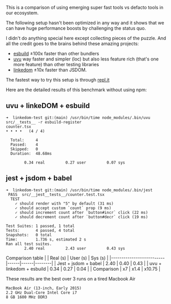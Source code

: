 This is a comparison of using emerging super fast tools vs defacto tools in our ecosystem.

The following setup hasn't been optimized in any way and it shows that we can have huge performance boosts by challenging the status quo.

I didn't do anything special here except collecting pieces of the puzzle. And all the credit goes to the brains behind these amazing projects:
- [esbuild](https://esbuild.github.io/) ±100x faster than other bundlers
- [uvu](https://github.com/lukeed/uvu) way faster and simpler (loc) but also less feature rich (that's one more feature) than other testing libraries
- [linkedom](https://github.com/WebReflection/linkedom) ±10x faster than JSDOM.

The fastest way to try this setup is through [repl.it](https://repl.it/@abdellah/linkedom-test)

Here are the detailed results of this benchmark without using npm:
## uvu + linkeDOM + esbuild
```
➜  linkedom-test git:(main) /usr/bin/time node_modules/.bin/uvu src/__tests__ -r esbuild-register
counter.tsx
• • • •   (4 / 4)

  Total:     4
  Passed:    4
  Skipped:   0
  Duration:  48.68ms

        0.34 real         0.27 user         0.07 sys
```

## jest + jsdom + babel
```
➜  linkedom-test git:(main) /usr/bin/time node_modules/.bin/jest
 PASS  src/__jest__tests__/counter.test.tsx
  TEST
    ✓ should render with "5" by default (31 ms)
    ✓ should accept custom `count` prop (9 ms)
    ✓ should increment count after `button#incr` click (22 ms)
    ✓ should decrement count after `button#decr` click (19 ms)

Test Suites: 1 passed, 1 total
Tests:       4 passed, 4 total
Snapshots:   0 total
Time:        1.736 s, estimated 2 s
Ran all test suites.
        2.40 real         2.43 user         0.43 sys
```
Comparison table
|                          | Real (s) | User (s) | Sys (s)    |
|--------------------------|------|------|--------|
| Jest + jsdom + babel     | 2.40 | 0.40 | 0.43   |
| uvu + linkedom + esbuild | 0.34 | 0.27 | 0.04   |
| Comparison               | x7   | x1.4 | x10.75 |


These results are the best over 3 runs on a tired Macbook Air
```
MacBook Air (13-inch, Early 2015)
2.2 GHz Dual-Core Intel Core i7
8 GB 1600 MHz DDR3
```
